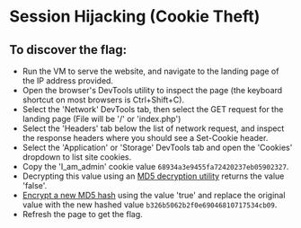 # Session Hijacking (Cookie Theft)

##  To discover the flag:

- Run the VM to serve the website, and navigate to the landing page of the IP address provided.
- Open the browser's DevTools utility to inspect the page (the keyboard shortcut on most browsers is Ctrl+Shift+C).
- Select the 'Network' DevTools tab, then select the GET request for the landing page (File will be '/' or 'index.php') 
- Select the 'Headers' tab below the list of network request, and inspect the response headers where you should see a Set-Cookie header.   
- Select the 'Application' or 'Storage' DevTools tab and open the 'Cookies' dropdown to list site cookies.
- Copy the 'I_am_admin' cookie value `68934a3e9455fa72420237eb05902327`.
- Decrypting this value using an [MD5 decryption utility](https://hashtoolkit.com/decrypt-md5-hash) returns the value 'false'.
- [Encrypt a new MD5 hash](https://hashtoolkit.com/generate-hash/) using the value 'true' and replace the original value with the new hashed value `b326b5062b2f0e69046810717534cb09`.
- Refresh the page to get the flag.

